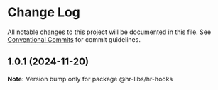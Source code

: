 # Change Log

All notable changes to this project will be documented in this file.
See [Conventional Commits](https://conventionalcommits.org) for commit guidelines.

## 1.0.1 (2024-11-20)

**Note:** Version bump only for package @hr-libs/hr-hooks
